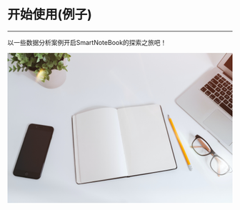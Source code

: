 # 开始使用(例子)
---
以一些数据分析案例开启SmartNoteBook的探索之旅吧！


![图 0](../images/ccd9b0d1a9b642234b19f21e93d8f3959b95a3820953bd71e54c6b6f45611566.jpg)  
